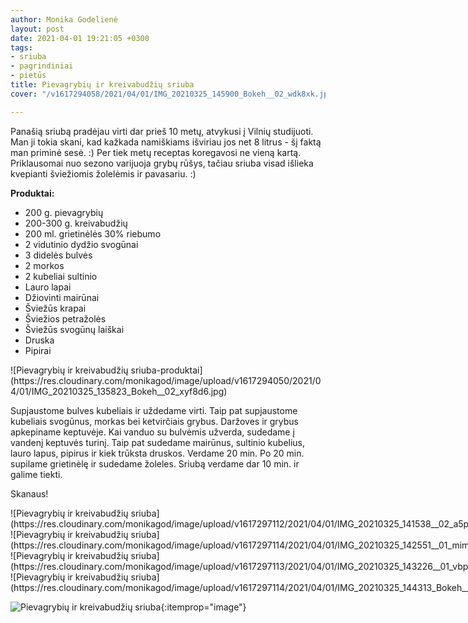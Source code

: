 ```yaml
---
author: Monika Godelienė
layout: post
date: 2021-04-01 19:21:05 +0300
tags:
- sriuba
- pagrindiniai
- pietūs
title: Pievagrybių ir kreivabudžių sriuba
cover: "/v1617294058/2021/04/01/IMG_20210325_145900_Bokeh__02_wdk8xk.jpg"

---
```

Panašią sriubą pradėjau virti dar prieš 10 metų, atvykusi į Vilnių studijuoti. Man ji tokia skani, kad kažkada namiškiams išviriau jos net 8 litrus - šį faktą man priminė sesė. :) Per tiek metų receptas koregavosi ne vieną kartą. Priklausomai nuo sezono varijuoja grybų rūšys, tačiau sriuba visad išlieka kvepianti šviežiomis žolelėmis ir pavasariu. :)

**Produktai:**

* <span itemprop="recipeIngredient">200 g. pievagrybių</span>
* <span itemprop="recipeIngredient">200-300 g. kreivabudžių</span>
* <span itemprop="recipeIngredient">200 ml. grietinėlės 30% riebumo</span>
* <span itemprop="recipeIngredient">2 vidutinio dydžio svogūnai</span>
* <span itemprop="recipeIngredient">3 didelės bulvės</span>
* <span itemprop="recipeIngredient">2 morkos</span>
* <span itemprop="recipeIngredient">2 kubeliai sultinio</span>
* <span itemprop="recipeIngredient">Lauro lapai</span>
* <span itemprop="recipeIngredient">Džiovinti mairūnai</span>
* <span itemprop="recipeIngredient">Šviežūs krapai</span>
* <span itemprop="recipeIngredient">Šviežios petražolės</span>
* <span itemprop="recipeIngredient">Šviežūs svogūnų laiškai</span>
* <span itemprop="recipeIngredient">Druska</span>
* <span itemprop="recipeIngredient">Pipirai</span>

<div itemprop="recipeInstructions" markdown="1">
![Pievagrybių ir kreivabudžių sriuba-produktai](https://res.cloudinary.com/monikagod/image/upload/v1617294050/2021/04/01/IMG_20210325_135823_Bokeh__02_xyf8d6.jpg)

Supjaustome bulves kubeliais ir uždedame virti. Taip pat supjaustome kubeliais svogūnus, morkas bei ketvirčiais grybus. Daržoves ir grybus apkepiname keptuvėje. Kai vanduo su bulvėmis užverda, sudedame į vandenį keptuvės turinį. Taip pat sudedame mairūnus, sultinio kubelius, lauro lapus, pipirus ir kiek trūksta druskos. Verdame 20 min. Po 20 min. supilame grietinėlę ir sudedame žoleles. Sriubą verdame dar 10 min. ir galime tiekti.  
  
Skanaus!

<div class="row">
<div class="six columns" markdown="1">
![Pievagrybių ir kreivabudžių sriuba](https://res.cloudinary.com/monikagod/image/upload/v1617297112/2021/04/01/IMG_20210325_141538__02_a5pbyw.jpg)
</div>
<div class="six columns" markdown="1">
![Pievagrybių ir kreivabudžių sriuba](https://res.cloudinary.com/monikagod/image/upload/v1617297114/2021/04/01/IMG_20210325_142551__01_mimu2v.jpg)
</div>
</div>

<div class="row">
<div class="six columns" markdown="1">
![Pievagrybių ir kreivabudžių sriuba](https://res.cloudinary.com/monikagod/image/upload/v1617297113/2021/04/01/IMG_20210325_143226__01_vbp8n2.jpg)
</div>
<div class="six columns" markdown="1">
![Pievagrybių ir kreivabudžių sriuba](https://res.cloudinary.com/monikagod/image/upload/v1617297114/2021/04/01/IMG_20210325_144313_Bokeh__01_vjnjrf.jpg)
</div>
</div>

![Pievagrybių ir kreivabudžių sriuba](https://res.cloudinary.com/monikagod/image/upload/v1617294058/2021/04/01/IMG_20210325_145900_Bokeh__02_wdk8xk.jpg){:itemprop="image"}